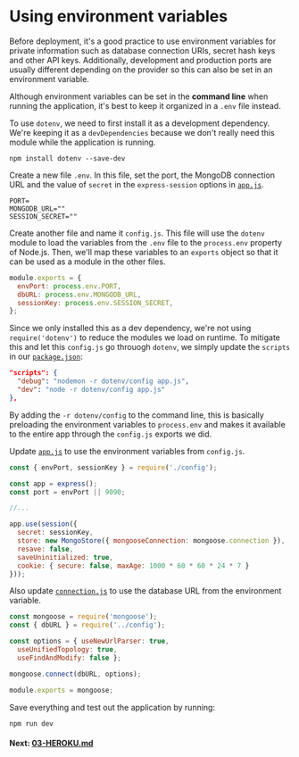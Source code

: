 # Using environment variables
Before deployment, it's a good practice to use environment variables for private information such as database connection URIs, secret hash keys and other API keys. Additionally, development and production ports are usually different depending on the provider so this can also be set in an environment variable.

Although environment variables can be set in the **command line** when running the application, it's best to keep it organized in a `.env` file instead.

To use `dotenv`, we need to first install it as a development dependency. We're keeping it as a `devDependencies` because we don't really need this module while the application is running.
```shell
npm install dotenv --save-dev
```

Create a new file `.env`. In this file, set the port, the MongoDB connection URL and the value of `secret` in the `express-session` options in [`app.js`](../app.js).

```dotenv
PORT=
MONGODB_URL=""
SESSION_SECRET=""
```

Create another file and name it `config.js`. This file will use the `dotenv` module to load the variables from the `.env` file to the `process.env` property of Node.js. Then, we'll map these variables to an `exports` object so that it can be used as a module in the other files.

```JavaScript
module.exports = {
  envPort: process.env.PORT,
  dbURL: process.env.MONGODB_URL,
  sessionKey: process.env.SESSION_SECRET,
};
```

Since we only installed this as a dev dependency, we're not using `require('dotenv')` to reduce the modules we load on runtime. To mitigate this and let this `config.js` go throuogh `dotenv`, we simply update the `scripts` in our [`package.json`](../package.json):
```json
"scripts": {
  "debug": "nodemon -r dotenv/config app.js",
  "dev": "node -r dotenv/config app.js"
},
```

By adding the `-r dotenv/config` to the command line, this is basically preloading the environment variables to `process.env` and makes it available to the entire app through the `config.js` exports we did.

Update [`app.js`](../app.js) to use the environment variables from `config.js`.

```JavaScript
const { envPort, sessionKey } = require('./config');

const app = express();
const port = envPort || 9090;

//...

app.use(session({
  secret: sessionKey,
  store: new MongoStore({ mongooseConnection: mongoose.connection }),
  resave: false,
  saveUninitialized: true,
  cookie: { secure: false, maxAge: 1000 * 60 * 60 * 24 * 7 }
}));
```

Also update [`connection.js`](../models/connection.js) to use the database URL from the environment variable.

```JavaScript
const mongoose = require('mongoose');
const { dbURL } = require('../config');

const options = { useNewUrlParser: true,
  useUnifiedTopology: true,
  useFindAndModify: false };

mongoose.connect(dbURL, options);

module.exports = mongoose;
```

Save everything and test out the application by running:
```shell
npm run dev
```

#### Next: [03-HEROKU.md](03-HEROKU.md)
